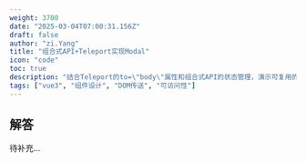 ```yaml
---
weight: 3700
date: "2025-03-04T07:00:31.156Z"
draft: false
author: "zi.Yang"
title: "组合式API+Teleport实现Modal"
icon: "code"
toc: true
description: "结合Teleport的to=\"body\"属性和组合式API的状态管理，演示可复用的模态框组件实现。包括键盘事件监听、焦点管理及动画过渡的最佳实践。"
tags: ["vue3", "组件设计", "DOM传送", "可访问性"]
---
```


## 解答

待补充...
